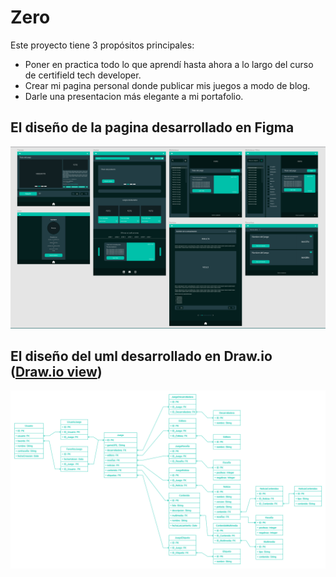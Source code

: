 # Zero
Este proyecto tiene 3 propósitos principales: 
* Poner en practica todo lo que aprendí hasta ahora a lo largo del curso de certifield tech developer.
* Crear mi pagina personal donde publicar mis juegos a modo de blog.
* Darle una presentacion más elegante a mi portafolio.

## El diseño de la pagina desarrollado en Figma
<img src="https://github.com/JulianPariss/Zero/blob/main/Figma.png">



## El diseño del uml desarrollado en Draw.io ([Draw.io view](https://app.diagrams.net/?tags=%7B%7D&title=MyOwnGamePage.drawio#R7V1tc5u4Fv41%2FpiOeccfGzvddjft7W1u79391FGNYrOLkYvlNOmvv8JG2BYSJgYJPHMymUmQAYOeRzovOudo5ExXz79laL38SCKcjOxx9DxyZiPbdixnzP7kLS%2F7FssJw33LIoujou3Q8BD%2FwkVjceFiG0d4c3IiJSSh8fq0cU7SFM%2FpSRvKMvLz9LRHkpx%2B6xotcKXhYY6Sauv%2F4ogu962hHRza3%2BN4seTfbPmT%2FScrxE8u3mSzRBH5edTk3I2caUYI3f%2B3ep7iJO893i%2F7694pPi0fLMMpbXJBgP%2F1%2BOGTj%2F%2F7IaLJ%2Bxl9StD8prjLE0q2xQt%2F3WxRFpPimekL74jNz3iVoJQd3T6SlD4Un4zZ8XwZJ9E9eiHb%2FEE2FM3%2F4Ue3S5LFv9j5KGEfWayBfZzRAmfbz%2B8WJ8mUJCRjDSnZfcHhoof8ZsXXZHjDLvvMX9gSmj6i55MT79GG8gckSYLWm%2Fj77pHzC1coW8TpLaGUrIqTqv3JOwdnFD8fNRX9%2BxsmK0yzF3ZK8elNCXZBd9svjn8euGN5RdvymDehXXC24OuivPkBUvZPgaoc4btPfy9nt9HD79NPU0J%2F%2FPs%2FN%2B%2Ff3QR%2BBeKRzV52%2FGE2ct6yv5%2F%2FqGDNXpfuoMrIP1jARgIXSuJFyg4T%2FJhflvdXzEbQ26KZknV%2BszWax%2BnifnfOzD20fCl6IW8i7NrHZDdKlnEU4TRHk1BE0feSbWsSp3TXS94t%2B2WdOR2%2F8UYee%2FApO7YOx%2Bw3Pz2jU5Kyd0HxDljMePET59yQQF47SM7zoIS9Ger8vDagS5%2FYVWC%2BLQb3Dvh3AHzXwHu2OeCloz30FMg%2Foic2qVKAXhf0QdjzmLcVyKdk9T3De9wfaMZ6H7DvGHtr7PYMvqMAn6nFrCM2eDR1RrcWAhboZIHTUNnTxoKJavLH8yWaZpj1PEn3HJghioEBXTPA61vxs6pS4PctXoA5d4k5Z7vuiTXnjCUyPpDB67i68AVrrvWothvzoMack8KuTbVTafULtMJfv9yDWNcJv8yoMwq%2FFSrgj%2FAm93Gy2TAiGQLTThcDZLadWQaoNDscMZseoNcHvdS0Mzv5jxXYM72I23UbIIA2AsisOrMEUBn3KWHgxAC%2BRvBlBp1Z8FWu%2FNyzg9M4Ao%2BuPvT5olx%2F6FfXZwu5T%2BMfW0xh7Gu0%2Bhpb%2B9rQrxr7O2fOl4Pgr8AOfp3zfh0vPF2ld3z3jVfF2pWt04878OxIV%2B4slZoHnp2mY7wcL608OzLY9Q3xQIn6t73jFuZ3TdjL3DpmsVcZ9Qz74ykeGKCJATK3jlEGOFXlHmR7O9keWqey3fUk5rs2yS5HWeW9B8nedGyXA%2BV6JLujWqlbk01M4yduun1gZvwCZ8CArhnQu3x3VLpdihcIGKCfAf3Ld9nCnYAyjhaYS3LWATF9%2BYITRg%2BS3h0%2B2cv7vcS27Fw80xWX5jiN3uaJDuzw7ssKpS9cwldaM7JNIxwVCOLnmP559P9f%2Bf8Msv3R7Pnoo9kLP0hZt%2FxZfjE7OLoqPzxctjvi1ykF%2B4ZsszluIDzZCy1wrfpXaNN5f9aS45gNY6kiUDRmOxye8MkDyzhSfMfnfEgcNBHfP9VEPK6J8Fvs37246sC06o0c4UZj4Ub7vqncaEfZ8sVbBJPLnJDA4tewmJv551k8HhiL3TA4IZ8%2Fti9jsSukxvh8cjTFYu4ArqQ6QYDcpcaWmO3k9m5ruaq1UrC1mupZ5UAZpK0lz3FT%2B86%2FfT1OeQL0u0e%2FdzvLVS2Rgw9dN%2Fa9W1iuzMsCuqlCN62dPM%2Fqpu7AVNOJ4OkNBJI11UxvSsry9eCJYQNL5igCEr%2FGwOJ5EedJPDQWW87kzeToJzi1t9zQuYzVQf1tJ%2B7Jx4ZtsapfbHYayg7WWPulL2viNJPOQagmbTvprF7hBn28oU4WNqbBUFa%2BPJU1Bpno%2BtHv3RrjD3CE%2Fl2RpAKTevtYxTK1tD8fmwc%2Btrbjuhwkg5zV5fGpNdFq4GXRir3JOV2KvTIFjWF%2FBxmIetHv3cfmVd0Tn%2FaZZyDROzDTvKBp7kEXNQLlCKsSzEGiNx7XQWMeDMZOU0l0sNP0o9%2B7nearZDp7h01ZJgrg1wN%2F70LdV2WW5t2BIqgUpxV%2BaVUJs%2FhX3TSQV24KfVlJCbPoq1w4UFPECAFkZSXMEqCq8UPmWTu7zhoLcdqBYzKpXA4zLMC1Hd3%2B9S3AKcMhIfXMDAN6N%2B4ClXYPqWdmGNC7fRconbZTruBvQMxfIuZtMR0r7F3MB%2BC%2FbTvEg%2Bvz3wYq5Y7GawL%2BG53Y9y7gQ5WKJ7hvgAB6CNC7fA%2BrGh7Idy1m%2FADkO1%2F4Bfl%2B8RAPmxNhMBFXStC%2F8fgL8NBqAr9%2FAa8Osvw2hSUa3fj3L98hsbFtYmNx3tmUML4UOpiUMF%2FIR5zw49fmgHmBcCPDlWPCa0hstC4h8VgDiWvlwFkW8xlrMCwOhMyFiSXconEm41i4UWAod1E6q7i1DGayakkWJEXJMXtPiXc4557kknXHwL8xpS8Fw9E236f1hONXwVW%2FKVf5suRZrjamYCtFW1FmHYKcu0tbcnlKfX8F1tWVtsGGrgBeO06ux4SGnKWekO89ZUm9IgbOE83Ym7Sd5YZfVaBDCnJ3CUuOFTQDuIu6EnKAQZa3HdXW9Qlz5TaokK%2BkH%2F3eBbpkI7ydCgeFgzo31iyrd2NNueM1zPBNx3g5YK5nhpdseAf2mhns%2B5%2Ffa3ZCm8E%2B50ZI0LvlJt0SbWgLRgNf9Sy68KwT3mrqhDe27CkEXvl2uS3nqzcb8E5v5fEKNoYWifibAI8v5jGfY87zeGgLnyKPXbGc8KUsrtxIN4th45fWs7Fk45faEluDYbFlCfsXuZfuXzQRzEvPNbti79hA45Yr%2B65EqajV4gdEY2GTGtcW2NeUxpXAcNcTvB%2B6eSwLCR0ajwcToVK3KnhWp%2FCGplOIwVRheOFk7Au7JkwcS1SyddNY5tq7ZhpfPq3akoCpujiGwdDRFZYE%2FcmFe294QmyfHxhWcatep0N0vchKWEuooZ5iLcHn4veYmr6Mml1Ut5RjDNnRbV2JTifZ0TLYtbkSHVXs1yOhkByrFXvZWoJR7LnPuoJ9hDfzLF7Pob6lZgrIVhLMUkCVPbnaJjRe4QgCAPWhLy1vaRR%2BXxU%2FALFCBuCX1bc0C79qMfkRz5foHqW%2F0Cpmr10oAjNEMdCgcxrIqlyaFQJVj9nHw%2FQP5l0H1TFCXzLWzcaK1ez%2FC%2FZds8FdDpTriRVzVRIeql%2Fpxr73WDHprs9Q%2FcoYAXqPE5NsIFu6bUHCd5rtEwQNZ3qNAh6qWLce44OuYi19ZOU2slAByQT%2BvQt5r6b%2B2Udw4mknQO9CXrKTcAXlqwoUMB%2FvwsfQ2QADbkMPJsLAFmpgWWOnturPpQEHlsWL0RiKOJDungysfg2r3aas5irEYFjtCBHdE3%2FSBal9SyS1qIvrJnXVGXNH4x9bTMEIG3VghE2aZuRqK7ngqVMzwQZrpoKVg%2BSKbDDVOhoso%2BpHv38LrOp32WVhw9TeYYBkyAPV%2BvOvKbcChrm98eieNObBUOZ25Q7AUGxBN%2Fa9z%2BzK3X8Z9uXsDvBrgr93z5p0%2B1%2FwQSh8EPLUnaY%2BCD7NDscHISREltvUvtqVJmgyQSA8i2angy%2BL%2BwEWv8aTxuXAeU%2BaPzAWB4KHJLy0yMIkEB3Nof1mfPRjmyV1WOHwVVWPx8n33bDgYr7dJOs2pKfTNF%2F3daxjYxy9HJ1QKBdKUrrCooU3dupnUKHEgl%2FoEgdO7Z%2BgU4ZJtg58h56YNU3JZq%2F3g1n%2FerNeEKpO2NBhW8bKd18BW23fgVXfTLUvh8r1WPXKrQJ3mQ9vo%2FiQ%2BzZDEhceMKAlA3q37et2jivm9zHY9rrg7922D9XZEN%2B%2BbrYoi4EAOgkgzX00y4Br2Dpw2HYx3%2FL3rOERDiZuqiyuJtirTe3gm8n4xOzl%2BTX8vr5wX812MGwd2J7ETbdjs4bm3LGEsChP4OKlHLcFezuwuqpEyA4zQujx6RlaLz%2BSCOdn%2FB8%3D))

<img src="https://github.com/JulianPariss/Zero/blob/main/MyOwnGamePage.drawio (2).png">



